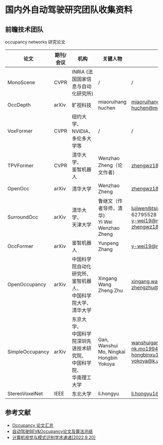 # 国内外自动驾驶研究团队收集资料

## 前瞻技术团队

occupancy networks 研究论文

| 论文            | 期刊/会议 | 机构                                                                               | 关键人物                                               | 联系方式                                                                                                      | 备注                                            |
| --------------- | --------- | ---------------------------------------------------------------------------------- | ------------------------------------------------------ | ------------------------------------------------------------------------------------------------------------- | ----------------------------------------------- |
| MonoScene       | CVPR      | INRIA (法国国家信息与自动化研究所)                                                 | /                                                      | /                                                                                                             | 2022                                            |
| OccDepth        | arXiv     | 旷视科技                                                                           | miaoruihang<br />huchen                                | miaoruihang@megvii.com<br />huchen@megvii.com                                                                 | 2023                                            |
| VoxFormer       | CVPR      | 纽约大学、<br />NVIDIA、<br />多伦多大学等                                         | /                                                      | /                                                                                                             | 2023                                            |
| TPVFormer       | CVPR      | 清华大学、<br />鉴智机器人                                                         | Wenzhao Zheng（论文作者)                               | zhengwz18@mails.tsinghua.edu.cn                                                                               | 2023，https://wzzheng.net/                      |
| OpenOcc         | arXiv     | 清华大学                                                                           | Wenzhao Zheng                                          | zhengwz18@mails.tsinghua.edu.cn                                                                               | 2023，https://wzzheng.net/                      |
| SurroundOcc     | arXiv     | 清华大学、<br />天津大学                                                           | 鲁继文（作者导师，清华)<br />Yi Wei<br />Wenzhao Zheng | lujiwen@tsinghua.edu.cn，010-62795528<br />y-wei19@mails.tsinghua.edu.cn<br />zhengwz18@mails.tsinghua.edu.cn | 2023，<br />TPVFormer系列的工作，<br />在其之后 |
| OccFormer       | arXiv     | 鉴智机器人                                                                         | Yunpeng Zhang                                          | y-wei19@mails.tsinghua.edu.cn                                                                                 | 2023                                            |
| OpenOccupancy   | arXiv     | 中国科学院自动化研究所、<br />鉴智机器人、<br />中国科学院大学、<br />清华大学     | Xingang Wang<br />Zheng Zhu                            | xingang.wang@ia.ac.cn<br />zhengzhu@ieee.org                                                                  | 2023                                            |
| SimpleOccupancy | arXiv     | 东京大学、<br />中国科学院深圳先进技术研究院、<br />中国科学院、<br />华南理工大学 | Gan, Wanshui<br />Mo, Ningkai<br />Hongbin<br />Yokoya | wanshuigan@gmail.com<br />nk.mo19941001@gmail.com<br />hongbinxu1013@gmail.com<br />yokoya@k.u − tokyo.ac.jp | 2023                                            |
| StereoVoxelNet  | IEEE      | 东北大学                                                                           | li.hongyu                                              | li.hongyu1@northeastern.edu                                                                                   | 2023                                            |

## 参考文献

* [Occupancy 论文汇总](https://zhuanlan.zhihu.com/p/620907153)
* [自动驾驶BEV&amp;Occupancy论文及算法总结](https://zhuanlan.zhihu.com/p/624241501)
* [计算机视觉与模式识别学术速递[2022.9.20]](https://zhuanlan.zhihu.com/p/566275828)

